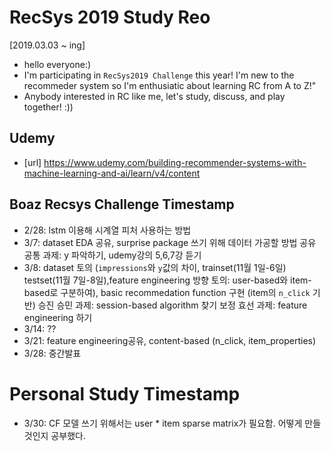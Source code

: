 # RecSys 2019 Study Reo
[2019.03.03 ~ ing]
* hello everyone:) 
* I'm participating in `RecSys2019 Challenge` this year! I'm new to the recommeder system so I'm enthusiatic about learning RC from A to Z!"
* Anybody interested in RC like me, let's study, discuss, and play together! :)) 

## Udemy 
- [url] https://www.udemy.com/building-recommender-systems-with-machine-learning-and-ai/learn/v4/content

## Boaz Recsys Challenge Timestamp
- 2/28: lstm 이용해 시계열 피처 사용하는 방법
- 3/7: dataset EDA 공유, surprise package 쓰기 위해 데이터 가공할 방법 공유 
       공통 과제: y 파악하기, udemy강의 5,6,7강 듣기 
- 3/8: dataset 토의 (`impressions`와 `y`값의 차이, trainset(11월 1일-6일) testset(11월 7일-8일),feature engineering 방향 토의: user-based와 item-based로 구분하여), 
       basic recommedation function 구현 (item의 `n_click` 기반)
       승진 승민 과제: session-based algorithm 찾기
       보정 효선 과제: feature engineering 하기
- 3/14: ??
- 3/21: feature engineering공유, content-based (n_click, item_properties)
- 3/28: 중간발표

# Personal Study Timestamp
- 3/30: CF 모델 쓰기 위해서는 user * item sparse matrix가 필요함. 어떻게 만들 것인지 공부했다. 
